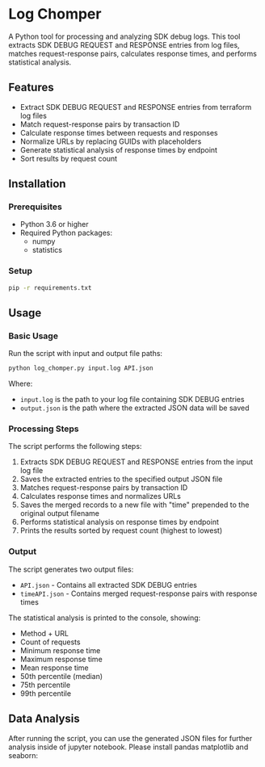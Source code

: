 # Log Chomper

A Python tool for processing and analyzing SDK debug logs. This tool extracts SDK DEBUG REQUEST and RESPONSE entries from log files, matches request-response pairs, calculates response times, and performs statistical analysis.

## Features

- Extract SDK DEBUG REQUEST and RESPONSE entries from terraform log files
- Match request-response pairs by transaction ID
- Calculate response times between requests and responses
- Normalize URLs by replacing GUIDs with placeholders
- Generate statistical analysis of response times by endpoint
- Sort results by request count

## Installation

### Prerequisites

- Python 3.6 or higher
- Required Python packages:
  - numpy
  - statistics

### Setup
```bash
pip -r requirements.txt
```

## Usage

### Basic Usage

Run the script with input and output file paths:

```bash
python log_chomper.py input.log API.json
```

Where:
- `input.log` is the path to your log file containing SDK DEBUG entries
- `output.json` is the path where the extracted JSON data will be saved

### Processing Steps

The script performs the following steps:

1. Extracts SDK DEBUG REQUEST and RESPONSE entries from the input log file
2. Saves the extracted entries to the specified output JSON file
3. Matches request-response pairs by transaction ID
4. Calculates response times and normalizes URLs
5. Saves the merged records to a new file with "time" prepended to the original output filename
6. Performs statistical analysis on response times by endpoint
7. Prints the results sorted by request count (highest to lowest)

### Output

The script generates two output files:
- `API.json` - Contains all extracted SDK DEBUG entries
- `timeAPI.json` - Contains merged request-response pairs with response times

The statistical analysis is printed to the console, showing:
- Method + URL
- Count of requests
- Minimum response time
- Maximum response time
- Mean response time
- 50th percentile (median)
- 75th percentile
- 99th percentile

## Data Analysis

After running the script, you can use the generated JSON files for further analysis inside of jupyter notebook.  Please install
pandas matplotlib and seaborn:

